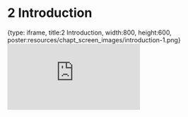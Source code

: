 # 2 Introduction
 
{type: iframe, title:2 Introduction, width:800, height:600, poster:resources/chapt_screen_images/introduction-1.png}
![](https://hutchdatascience.org/Cancer_Clinical_Informatics/no_toc/introduction-1.html)
 

 
